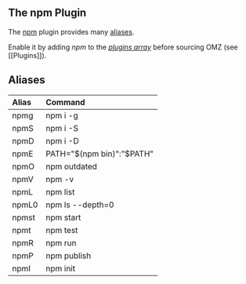 ## The npm Plugin

The [npm](https://github.com/robbyrussell/oh-my-zsh/tree/master/plugins/npm) plugin provides many [aliases](#aliases).

Enable it by adding _npm_ to the [_plugins array_](https://github.com/robbyrussell/oh-my-zsh/blob/master/templates/zshrc.zsh-template#L61) before sourcing OMZ (see [[Plugins]]).

## Aliases

| Alias       | Command                      |
|:------------|:-----------------------------|
| npmg        | npm i -g                     |
| npmS        | npm i -S                     |
| npmD        | npm i -D                     |
| npmE        | PATH="$(npm bin)":"$PATH"    |
| npmO        | npm outdated                 |
| npmV        | npm -v                       |
| npmL        | npm list                     |
| npmL0       | npm ls --depth=0             |
| npmst       | npm start                    |
| npmt        | npm test                     |
| npmR        | npm run                      |
| npmP        | npm publish                  |
| npmI        | npm init                     |